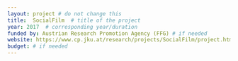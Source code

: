 ```yaml
---
layout: project # do not change this
title: 	SocialFilm	# title of the project
year: 2017	# corresponding year/duration
funded by: Austrian Research Promotion Agency (FFG) # if needed
website: https://www.cp.jku.at/research/projects/SocialFilm/project.html
budget: # if needed
---
```


